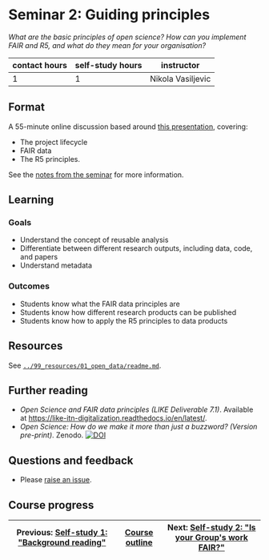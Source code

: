 # Seminar 2: Guiding principles
_*What are the basic principles of open science? How can you implement FAIR and R5, and what do they mean for your organisation?*_

| contact hours | self-study hours | instructor |
|---|---|---|
| 1 | 1 | Nikola Vasiljevic |

## Format
A 55-minute online discussion based around [this presentation](FAIR_R5.pdf), covering:
- The project lifecycle
- FAIR data
- The R5 principles.

See the [notes from the seminar](notes/readme.md) for more information.

## Learning

### Goals
- Understand the concept of reusable analysis
- Differentiate between different research outputs, including data, code, and papers
- Understand metadata

### Outcomes
- Students know what the FAIR data principles are
- Students know how different research products can be published
- Students know how to apply the R5 principles to data products

## Resources
See [`../99_resources/01_open_data/readme.md`](../99_resources/01_open_data/readme.md).

## Further reading
- _Open Science and FAIR data principles (LIKE Deliverable 7.1)_. Available at https://like-itn-digitalization.readthedocs.io/en/latest/.
- _Open Science: How do we make it more than just a buzzword? (Version pre-print)_. Zenodo. [![DOI](https://zenodo.org/badge/DOI/10.5281/zenodo.3670410.svg)](https://doi.org/10.5281/zenodo.3670410)

## Questions and feedback
- Please [raise an issue](../../../issues).

## Course progress
| Previous: [Self-study 1: "Background reading"](../02_selfstudy1/readme.md) | [Course outline](../readme.md#course-outline) | Next: [Self-study 2: "Is your Group's work FAIR?"](../04_selfstudy2/readme.md) |
|---|---|---|
